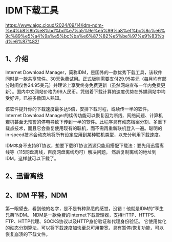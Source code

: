 # IDM下载工具
https://www.aigc.cloud/2024/09/14/idm-ndm-%e4%b8%8b%e8%bd%bd%e7%a5%9e%e5%99%a8%ef%bc%8c%e6%9c%89%e5%a4%9a%e5%bc%ba%e6%87%82%e5%be%97%e9%83%bd%e6%87%82/

## 1、介绍
Internet Download Manager，简称IDM，是国外的一款优秀下载工具，该软件同时是一款共享软件。30天免费试用。正式版则需要支付29.95美元（每月均有部分时间仅售24.95美元）并理论上享受终身免费更新（虽然网站宣布一年内免费更新）。国内中文网站价格为99人民币。凭借着下载计算的速度优势在外媒网站中均受好评，已被多数国人熟知。

该软件提升你的下载速度最多达5倍，安排下载时程，或续传一半的软件。Internet Download Manager的续传功能可以恢复因为断线、网络问题、计算机宕机甚至无预警的停电导致下传到一半的软件。此程序具有动态档案分割、多重下载点技术，而且它会重复使用现有的联机，而不需再重新联机登入一遍。聪明的in-speed技术会动态地将所有设定应用到某种联机类型，以充分利用下载速度。

IDM本身不支持BT协议，想要下载BT协议资源只能用搭配下载法：要先用迅雷离线等（115网盘离线，百度网盘离线均可）解决问题， 然后复制离线的地址到IDM，这样就可以下载了。

## 2、迅雷离线

## 2、IDM 平替，NDM
第一眼望去，看到他的名字，是不是有种熟悉的感觉，没错！他就是IDM的“孪生兄弟”NDM。
NDM是一款免费的Internet下载管理器，支持HTTP、HTTPS、FTP、HTTP代理、SOCKS协议以及HTTP身份验证和代理身份验证。
它使用优化的动态分割算法，可以将下载速度加快至总可用带宽，具有暂停/恢复功能，可以恢复崩溃的下载文件。


